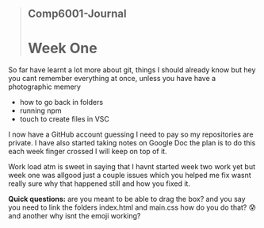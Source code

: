 >## **Comp6001-Journal**
># **Week One**

So far have learnt a lot more about git, things I should already know but hey you cant remember everything at once, unless you have have a photographic memery 
* how to go back in folders
* running npm 
* touch to create files in VSC

I now have a GitHub account guessing I need to pay so my repositories are private. I have also started taking notes on Google Doc the plan is to do this each week finger crossed I will keep on top of it. 

Work load atm is sweet in saying that I havnt started week two work yet but week one was allgood just a couple issues which you helped me fix wasnt really sure why that happened still and how you fixed it. 

**Quick questions:** are you meant to be able to drag the box? and you say you need to link the folders index.html and main.css how do you do that? :cold_sweat: and another why isnt the emoji working?